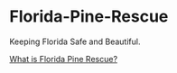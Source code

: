 # Florida-Pine-Rescue
Keeping Florida Safe and Beautiful.

[What is Florida Pine Rescue?](https://github.com/jabigailjoseph/Florida-Pine-Rescue/blob/main/Florida%20Pine%20Rescue.pdf)

